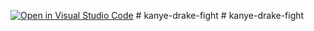 [![Open in Visual Studio Code](https://classroom.github.com/assets/open-in-vscode-c66648af7eb3fe8bc4f294546bfd86ef473780cde1dea487d3c4ff354943c9ae.svg)](https://classroom.github.com/online_ide?assignment_repo_id=7981685&assignment_repo_type=AssignmentRepo)
#   k a n y e - d r a k e - f i g h t  
 #   k a n y e - d r a k e - f i g h t  
 